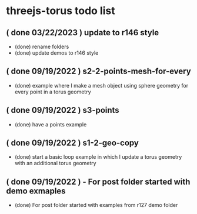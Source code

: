 # threejs-torus todo list

## ( done 03/22/2023 ) update to r146 style
* (done) rename folders
* (done) update demos to r146 style

## ( done 09/19/2022 ) s2-2-points-mesh-for-every
* (done) example where I make a mesh object using sphere geometry for every point in a torus geometry

## ( done 09/19/2022 ) s3-points
* (done) have a points example

## ( done 09/19/2022 ) s1-2-geo-copy
* (done) start a basic loop example in which I update a torus geometry with an additional torus geometry

## ( done 09/19/2022 ) - For post folder started with demo exmaples
* (done) For post folder started with examples from r127 demo folder
